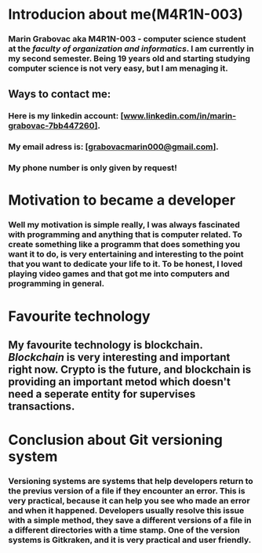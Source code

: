 #  **Introducion about me(M4R1N-003)**
### **Marin Grabovac** aka M4R1N-003 - computer science student at the *faculty of organization and informatics*. I am currently in my second semester. Being 19 years old and starting studying computer science is not very easy, but I am menaging it.
##  Ways to contact me:
### Here is my linkedin account: [www.linkedin.com/in/marin-grabovac-7bb447260].
### My email adress is: **[grabovacmarin000@gmail.com]**.
### My phone number is only given **by request**!
# **Motivation to became a developer**
### Well my motivation is simple really, I was always fascinated with programming and anything that is computer related. To create something like a programm that does something you want it to do, is very entertaining and interesting to the point that you want to dedicate your life to it. To be honest, I loved playing video games and that got me into computers and programming in general.
# Favourite technology 
## My favourite technology is blockchain. *Blockchain* is very interesting and important right now. Crypto is the future, and blockchain is providing an important metod which doesn't need a seperate entity for supervises transactions.
# Conclusion about Git versioning system
### Versioning systems are systems that help developers return to the previus version of a file if they encounter an error. This is very practical, because it can help you see who made an error and when it happened. Developers usually resolve this issue with a simple method, they save a different versions of a file in a different directories with a time stamp. One of the version systems is Gitkraken, and it is very practical and user friendly.
